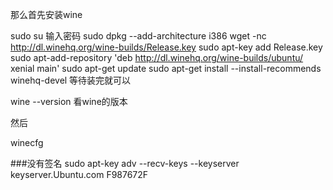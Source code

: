 
那么首先安装wine

sudo su
输入密码
sudo dpkg --add-architecture i386
wget -nc http://dl.winehq.org/wine-builds/Release.key
sudo apt-key add Release.key
sudo apt-add-repository 'deb http://dl.winehq.org/wine-builds/ubuntu/ xenial main'
sudo apt-get update
sudo apt-get install --install-recommends winehq-devel
等待装完就可以

wine --version
看wine的版本

然后

winecfg

###没有签名
sudo apt-key adv --recv-keys --keyserver keyserver.Ubuntu.com F987672F